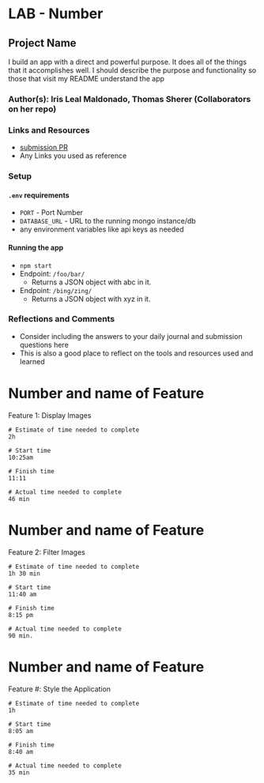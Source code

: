 # LAB - Number

## Project Name

I build an app with a direct and powerful purpose. It does all of the things that it accomplishes well. I should describe the purpose and functionality so those that visit my README understand the app

### Author(s): Iris Leal Maldonado, Thomas Sherer (Collaborators on her repo)

### Links and Resources
* [submission PR](http://xyz.com)
* Any Links you used as reference

### Setup

#### `.env` requirements
* `PORT` - Port Number
* `DATABASE_URL` - URL to the running mongo instance/db
* any environment variables like api keys as needed

#### Running the app
* `npm start`
* Endpoint: `/foo/bar/`
  * Returns a JSON object with abc in it.
* Endpoint: `/bing/zing/`
  * Returns a JSON object with xyz in it.

### Reflections and Comments
* Consider including the answers to your daily journal and submission questions here
* This is also a good place to reflect on the tools and resources used and learned

# Number and name of Feature
Feature 1: Display Images

    # Estimate of time needed to complete
    2h

    # Start time
    10:25am 

    # Finish time
    11:11

    # Actual time needed to complete
    46 min

# Number and name of Feature
Feature 2: Filter Images

    # Estimate of time needed to complete
    1h 30 min

    # Start time
    11:40 am 

    # Finish time
    8:15 pm

    # Actual time needed to complete
    90 min.

# Number and name of Feature
Feature #: Style the Application

	# Estimate of time needed to complete
	1h

	# Start time
	8:05 am

	# Finish time
	8:40 am

	# Actual time needed to complete
	35 min
